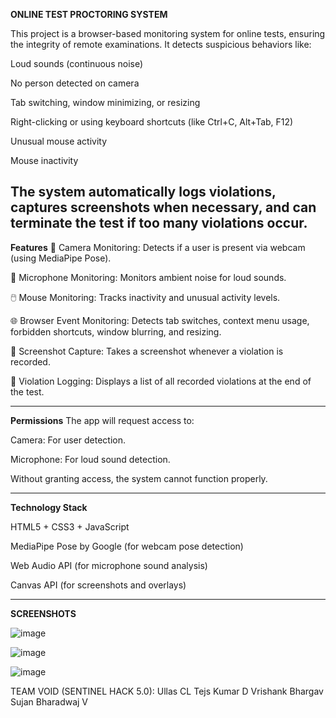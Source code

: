 
**ONLINE TEST PROCTORING SYSTEM**

This project is a browser-based monitoring system for online tests, ensuring the integrity of remote examinations. It detects suspicious behaviors like:

Loud sounds (continuous noise)

No person detected on camera

Tab switching, window minimizing, or resizing

Right-clicking or using keyboard shortcuts (like Ctrl+C, Alt+Tab, F12)

Unusual mouse activity

Mouse inactivity

The system automatically logs violations, captures screenshots when necessary, and can terminate the test if too many violations occur.
-----------------------------------------------------------------------------------------------------------------------------------------------

**Features**
🎥 Camera Monitoring: Detects if a user is present via webcam (using MediaPipe Pose).

🎤 Microphone Monitoring: Monitors ambient noise for loud sounds.

🖱️ Mouse Monitoring: Tracks inactivity and unusual activity levels.

🌐 Browser Event Monitoring: Detects tab switches, context menu usage, forbidden shortcuts, window blurring, and resizing.

📸 Screenshot Capture: Takes a screenshot whenever a violation is recorded.

📝 Violation Logging: Displays a list of all recorded violations at the end of the test.

-------------------------------------------------------------------------------------------------------------------------------------------------------------

**Permissions**
The app will request access to:

Camera: For user detection.

Microphone: For loud sound detection.

Without granting access, the system cannot function properly.

--------------------------------------------------------------------------------------------------------------------------------------------------------------

**Technology Stack**

HTML5 + CSS3 + JavaScript

MediaPipe Pose by Google (for webcam pose detection)

Web Audio API (for microphone sound analysis)

Canvas API (for screenshots and overlays)

------------------------------------------------------------------------------------------------------------------------------------------------------------

**SCREENSHOTS**

![image](https://github.com/user-attachments/assets/f2388198-e215-4e33-ba29-94aa19a832b3)

![image](https://github.com/user-attachments/assets/989e7e11-4674-420f-94dc-220020bb8163)

![image](https://github.com/user-attachments/assets/629d88cc-a856-4bff-a07b-8970e21d60bd)


TEAM VOID (SENTINEL HACK 5.0):
Ullas CL
Tejs Kumar D
Vrishank Bhargav
Sujan Bharadwaj V

